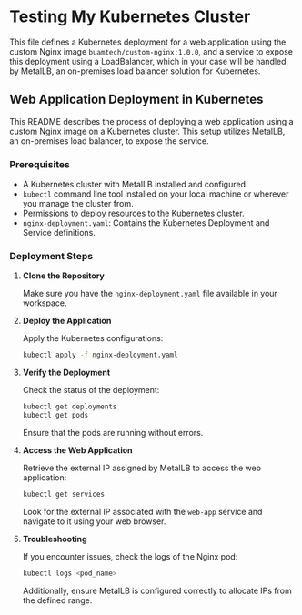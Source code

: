 # Testing My Kubernetes Cluster

This file defines a Kubernetes deployment for a web application using the custom Nginx image `buamtech/custom-nginx:1.0.0`, and a service to expose this deployment using a LoadBalancer, which in your case will be handled by MetalLB, an on-premises load balancer solution for Kubernetes.


## Web Application Deployment in Kubernetes

This README describes the process of deploying a web application using a custom Nginx image on a Kubernetes cluster. This setup utilizes MetalLB, an on-premises load balancer, to expose the service.

### Prerequisites

- A Kubernetes cluster with MetalLB installed and configured.
- `kubectl` command line tool installed on your local machine or wherever you manage the cluster from.
- Permissions to deploy resources to the Kubernetes cluster.
- `nginx-deployment.yaml`: Contains the Kubernetes Deployment and Service definitions.

### Deployment Steps

1. **Clone the Repository**

   Make sure you have the `nginx-deployment.yaml` file available in your workspace.

2. **Deploy the Application**

   Apply the Kubernetes configurations:

   ```bash
   kubectl apply -f nginx-deployment.yaml
   ```

3. **Verify the Deployment**

   Check the status of the deployment:

   ```bash
   kubectl get deployments
   kubectl get pods
   ```

   Ensure that the pods are running without errors.

4. **Access the Web Application**

   Retrieve the external IP assigned by MetalLB to access the web application:

   ```bash
   kubectl get services
   ```

   Look for the external IP associated with the `web-app` service and navigate to it using your web browser.

5. **Troubleshooting**

   If you encounter issues, check the logs of the Nginx pod:

   ```bash
   kubectl logs <pod_name>
   ```

   Additionally, ensure MetalLB is configured correctly to allocate IPs from the defined range.
